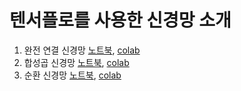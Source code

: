 # 텐서플로를 사용한 신경망 소개

1. 완전 연결 신경망 [노트북](fully_connected.ipynb), [colab](https://colab.research.google.com/github/rickiepark/nn-with-tf/blob/master/fully_connected.ipynb)
2. 합성곱 신경망 [노트북](convolution_network.ipynb), [colab](https://colab.research.google.com/github/rickiepark/nn-with-tf/blob/master/convolution_network.ipynb)
3. 순환 신경망 [노트북](recurrent_network.ipynb), [colab](https://colab.research.google.com/github/rickiepark/nn-with-tf/blob/master/recurrent_network.ipynb)
